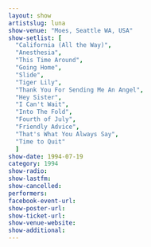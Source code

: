 ```yaml
---
layout: show
artistslug: luna
show-venue: "Moes, Seattle WA, USA"
show-setlist: [
  "California (All the Way)",
  "Anesthesia",
  "This Time Around",
  "Going Home",
  "Slide",
  "Tiger Lily",
  "Thank You For Sending Me An Angel",
  "Hey Sister",
  "I Can't Wait",
  "Into The Fold",
  "Fourth of July",
  "Friendly Advice",
  "That's What You Always Say",
  "Time to Quit"
  ]
show-date: 1994-07-19
category: 1994
show-radio: 
show-lastfm: 
show-cancelled: 
performers: 
facebook-event-url: 
show-poster-url: 
show-ticket-url: 
show-venue-website: 
show-additional: 
---
```


